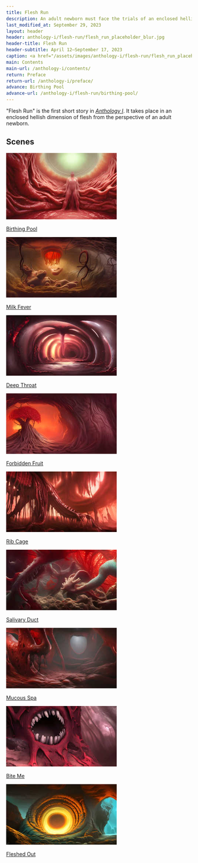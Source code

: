 ```yaml
---
title: Flesh Run
description: An adult newborn must face the trials of an enclosed hellish dimension of flesh
last_modified_at: September 29, 2023
layout: header
header: anthology-i/flesh-run/flesh_run_placeholder_blur.jpg
header-title: Flesh Run
header-subtitle: April 12–September 17, 2023
caption: <a href="/assets/images/anthology-i/flesh-run/flesh_run_placeholder.jpg" target="_blank">A.I. placeholder artwork</a> generated using <a href="https://creator.nightcafe.studio/creation/XDlpLMvyjx5a1IoOCV5B" target="_blank">NightCafe Stable Diffusion v1.5 ⧉</a> — <a href="https://creativecommons.org/publicdomain/zero/1.0/" target="_blank">CC0 1.0 ⧉</a>
main: Contents
main-url: /anthology-i/contents/
return: Preface
return-url: /anthology-i/preface/
advance: Birthing Pool
advance-url: /anthology-i/flesh-run/birthing-pool/
---
```


"Flesh Run" is the first short story in *[Anthology I](/anthology-i/)*. It takes place in an enclosed hellish dimension of flesh from the perspective of an adult newborn.

## Scenes
<div markdown=0>
    <a class="feature option cropped" href="/anthology-i/flesh-run/birthing-pool/">
        <img src="/assets/images/anthology-i/flesh-run/birthing_pool_placeholder_small.jpg" alt="Birthing Pool placeholder artwork">
        <div><p>Birthing Pool</p></div>
    </a>
    <a class="feature option cropped" href="/anthology-i/flesh-run/milk-fever/">
        <img src="/assets/images/anthology-i/flesh-run/milk_fever_placeholder_small.jpg" alt="Milk Fever placeholder artwork">
        <div><p>Milk Fever</p></div>
    </a>
    <a class="feature option cropped" href="/anthology-i/flesh-run/deep-throat/">
        <img src="/assets/images/anthology-i/flesh-run/deep_throat_placeholder_small.jpg" alt="Deep Throat placeholder artwork">
        <div><p>Deep Throat</p></div>
    </a>
    <a class="feature option cropped" href="/anthology-i/flesh-run/forbidden-fruit/">
        <img src="/assets/images/anthology-i/flesh-run/forbidden_fruit_placeholder_small.jpg" alt="Forbidden Fruit placeholder artwork">
        <div><p>Forbidden Fruit</p></div>
    </a>
    <a class="feature option cropped" href="/anthology-i/flesh-run/rib-cage/">
        <img src="/assets/images/anthology-i/flesh-run/rib_cage_placeholder_small.jpg" alt="Rib Cage placeholder artwork">
        <div><p>Rib Cage</p></div>
    </a>
    <a class="feature option cropped" href="/anthology-i/flesh-run/salivary-duct/">
        <img src="/assets/images/anthology-i/flesh-run/salivary_duct_placeholder_small.jpg" alt="Salivary Duct placeholder artwork">
        <div><p>Salivary Duct</p></div>
    </a>
    <a class="feature option cropped" href="/anthology-i/flesh-run/mucous-spa/">
        <img src="/assets/images/anthology-i/flesh-run/mucous_spa_placeholder_small.jpg" alt="Mucous Spa placeholder artwork">
        <div><p>Mucous Spa</p></div>
    </a>
    <a class="feature option cropped" href="/anthology-i/flesh-run/bite-me/">
        <img src="/assets/images/anthology-i/flesh-run/bite_me_placeholder_small.jpg" alt="Bite Me placeholder artwork">
        <div><p>Bite Me</p></div>
    </a>
    <a class="feature option cropped" href="/anthology-i/flesh-run/fleshed-out/">
        <img src="/assets/images/anthology-i/flesh-run/fleshed_out_placeholder_small.jpg" alt="Fleshed Out placeholder artwork">
        <div><p>Fleshed Out</p></div>
    </a>
</div>